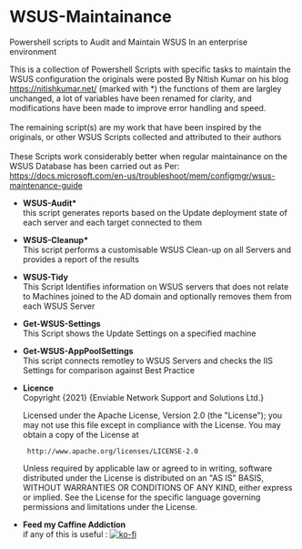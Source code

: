 # WSUS-Maintainance
Powershell scripts to Audit and Maintain WSUS In an enterprise environment

This is a collection of Powershell Scripts with specific tasks to maintain the WSUS configuration the originals were posted By Nitish Kumar on his blog https://nitishkumar.net/ (marked with \*) the functions of them are largley unchanged, a lot of variables have been renamed for clarity, and modifications have been made to improve error handling and speed. <br><br>
The remaining script(s) are my work that have been inspired by the originals, or other WSUS Scripts collected and attributed to their authors<br><br>
These Scripts work considerably better when regular maintainance on the WSUS Database has been carried out as Per: <br>
https://docs.microsoft.com/en-us/troubleshoot/mem/configmgr/wsus-maintenance-guide

* **WSUS-Audit\***<br>
this script generates reports based on the Update deployment state of each server and each target connected to them

* **WSUS-Cleanup\***<br>
This script performs a customisable WSUS Clean-up on all Servers and provides a report of the results

* **WSUS-Tidy**<br>
This Script Identifies information on WSUS servers that does not relate to Machines joined to the AD domain and optionally removes them from each WSUS Server

* **Get-WSUS-Settings**<br>
This Script shows the Update Settings on a specified machine

* **Get-WSUS-AppPoolSettings**<br>
This script connects remotley to WSUS Servers and checks the IIS Settings for comparison against Best Practice

* **Licence**<br>
   Copyright {2021} {Enviable Network Support and Solutions Ltd.}

   Licensed under the Apache License, Version 2.0 (the "License");
   you may not use this file except in compliance with the License.
   You may obtain a copy of the License at

       http://www.apache.org/licenses/LICENSE-2.0

   Unless required by applicable law or agreed to in writing, software
   distributed under the License is distributed on an "AS IS" BASIS,
   WITHOUT WARRANTIES OR CONDITIONS OF ANY KIND, either express or implied.
   See the License for the specific language governing permissions and
   limitations under the License.

* **Feed my Caffine Addiction**<BR>
if any of this is useful : [![ko-fi](https://www.ko-fi.com/img/githubbutton_sm.svg)](https://ko-fi.com/Z8Z21XJ08)
